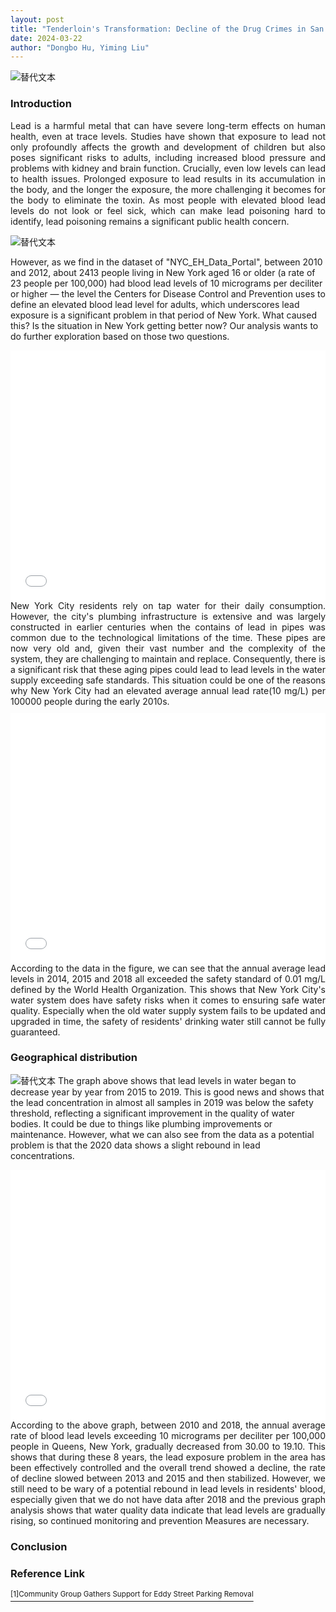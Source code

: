 ```yaml
---
layout: post
title: "Tenderloin's Transformation: Decline of the Drug Crimes in San Francisco's Heart"
date: 2024-03-22
author: "Dongbo Hu, Yiming Liu"
---
```



![替代文本](/assets/image/NYC.webp)
### Introduction
<div style="text-align: justify;margin-bottom: 10px;">
Lead is a harmful metal that can have severe long-term effects on human health, even at trace levels. Studies have shown that exposure to lead not only profoundly affects the growth and development of children but also poses significant risks to adults, including increased blood pressure and problems with kidney and brain function. Crucially, even low levels can lead to health issues. Prolonged exposure to lead results in its accumulation in the body, and the longer the exposure, the more challenging it becomes for the body to eliminate the toxin. As most people with elevated blood lead levels do not look or feel sick, which can make lead poisoning hard to identify, lead poisoning remains a significant public health concern.
</div>

![替代文本](/assets/image/PP1.jpg)

However, as we find in the dataset of "NYC_EH_Data_Portal", between 2010 and 2012, about 2413 people living in New York aged 16 or older (a rate of 23 people per 100,000) had blood lead levels of 10 micrograms per deciliter or higher — the level the Centers for Disease Control and Prevention uses to define an elevated blood lead level for adults, which underscores lead exposure is a significant problem in that period of New York. What caused this? Is the situation in New York getting better now? Our analysis wants to do further exploration based on those two questions.

<iframe src="assets/image/lead_exposure_rates.html" height="400px" width="100%" style="border:none;" allowfullscreen="allowfullscreen">
  </iframe>
  
<div style="text-align: justify;margin-bottom: 10px;">
New York City residents rely on tap water for their daily consumption. However, the city's plumbing infrastructure is extensive and was largely constructed in earlier centuries when the contains of lead in pipes was common due to the technological limitations of the time. These pipes are now very old and, given their vast number and the complexity of the system, they are challenging to maintain and replace. Consequently, there is a significant risk that these aging pipes could lead to lead levels in the water supply exceeding safe standards. This situation could be one of the reasons why New York City had an elevated average annual lead rate(10 mg/L)  per 100000 people during the early 2010s.
</div>



<iframe src="assets/image/lead_concentration.html" height="400px" width="100%" style="border:none;" allowfullscreen="allowfullscreen">
  </iframe>
<div style="text-align: justify;margin-bottom: 10px;">
According to the data in the figure, we can see that the annual average lead levels in 2014, 2015 and 2018 all exceeded the safety standard of 0.01 mg/L defined by the World Health Organization. This shows that New York City's water system does have safety risks when it comes to ensuring safe water quality. Especially when the old water supply system fails to be updated and upgraded in time, the safety of residents' drinking water still cannot be fully guaranteed.
</div>


### Geographical distribution
<div style="text-align: justify;margin-bottom: 10px;">

</div>





![替代文本](/assets/image/Lead_Concentration_Queens.png)
The graph above shows that lead levels in water began to decrease year by year from 2015 to 2019. This is good news and shows that the lead concentration in almost all samples in 2019 was below the safety threshold, reflecting a significant improvement in the quality of water bodies. It could be due to things like plumbing improvements or maintenance. However, what we can also see from the data as a potential problem is that the 2020 data shows a slight rebound in lead concentrations.


<iframe src="assets/image/lead_exposure_queens_20104.html" height="400px" width="100%" style="border:none;" allowfullscreen="allowfullscreen">
  </iframe>

<div style="text-align: justify;margin-bottom: 10px;">
According to the above graph, between 2010 and 2018, the annual average rate of blood lead levels exceeding 10 micrograms per deciliter per 100,000 people in Queens, New York, gradually decreased from 30.00 to 19.10. This shows that during these 8 years, the lead exposure problem in the area has been effectively controlled and the overall trend showed a decline, the rate of decline slowed between 2013 and 2015 and then stabilized. However, we still need to be wary of a potential rebound in lead levels in residents' blood, especially given that we do not have data after 2018 and the previous graph analysis shows that water quality data indicate that lead levels are gradually rising, so continued monitoring and prevention Measures are necessary.
</div>





### Conclusion
<div style="text-align: justify;margin-bottom: 10px;">

</div>

### Reference Link
<a href="https://hoodline.com/2015/04/community-group-rallies-for-another-tenderloin-parking-removal/"><sup>[1]Community Group Gathers Support for Eddy Street Parking Removal</sup></a>

